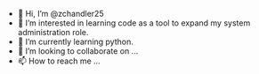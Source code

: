 - 👋 Hi, I’m @zchandler25
- 👀 I’m interested in learning code as a tool to expand my system administration role.
- 🌱 I’m currently learning python.
- 💞️ I’m looking to collaborate on ...
- 📫 How to reach me ...

<!---
zchandler25/zchandler25 is a ✨ special ✨ repository because its `README.md` (this file) appears on your GitHub profile.
You can click the Preview link to take a look at your changes.
--->
